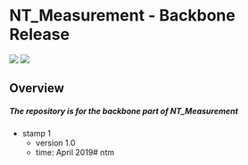 # NT_Measurement - Backbone Release
![](https://img.shields.io/badge/NT_Measurement-Backbone-519dd9.svg)
![](https://img.shields.io/badge/last_released_date-April_2019-green.svg)
## Overview
##### The repository is for the backbone part of NT_Measurement

* stamp 1
    + version 1.0
    + time: April 2019# ntm